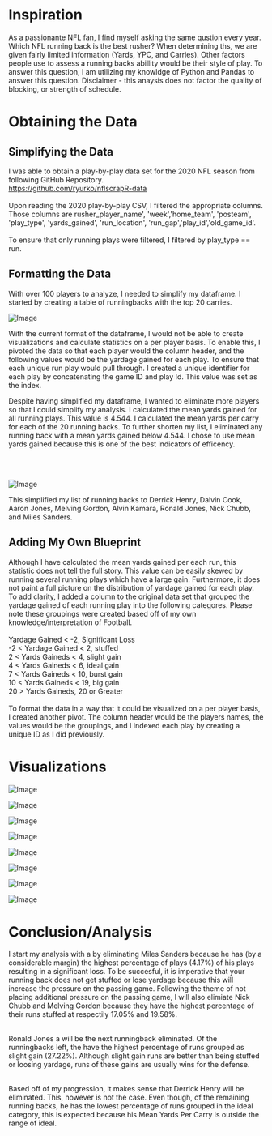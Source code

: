 <h1> Inspiration </h1>
<p> As a passionante NFL fan, I find myself asking the same qustion every year. Which NFL running back is the best rusher? When determining ths, we are given fairly limited information (Yards, YPC, and Carries). Other factors people use to assess a running backs abillity would be their style of play. To answer this question, I am utilizing my knowldge of Python and Pandas to answer this question. Disclaimer - this anaysis does not factor the quality of blocking, or strength of schedule.</p>

<h1> Obtaining the Data </h1>

<h2> Simplifying the Data </h2>

I was able to obtain a play-by-play data set for the 2020 NFL season from following GitHub Repository.<br>
https://github.com/ryurko/nflscrapR-data
<br>
<br>
Upon reading the 2020 play-by-play CSV, I filtered the appropriate columns. Those columns are rusher_player_name', 'week','home_team', 'posteam', 'play_type', 'yards_gained', 'run_location', 'run_gap','play_id','old_game_id'. 
<br>
<br>
To ensure that only running plays were filtered, I filtered by play_type == run. 

<h2> Formatting the Data </h2> 

With over 100 players to analyze, I needed to simplify my dataframe. I started by creating a table of runningbacks with the top 20 carries. 
<p><img alt="Image" title="icon" src="https://github.com/AbhikMahakul/NFL-Runningback-Analysis/blob/main/Images/Images/Top%2020%20Carries.png" /></p>
<p>
With the current format of the dataframe, I would not be able to create visualizations and calculate statistics on a per player basis. To enable this, I pivoted the data so that each player would the column header, and the following values would be the yardage gained for each play. To ensure that each unique run play would pull through. I created a unique identifier for each play by concatenating the game ID and play Id. This value was set as the index. 

Despite having simplified my dataframe, I wanted to eliminate more players so that I could simplify my analysis. I calculated the mean yards gained for all running plays. This value is 4.544. I calculated the mean yards per carry for each of the 20 running backs. To further shorten my list, I eliminated any running back with a mean yards gained below 4.544. I chose to use mean yards gained because this is one of the best indicators of efficency. </p>
<br>
<br>
<p><img alt="Image" title="icon" src="https://github.com/AbhikMahakul/NFL-Runningback-Analysis/blob/main/Images/Images/Top20YPC.png"/></p>

<p> This simplified my list of running backs to Derrick Henry, Dalvin Cook, Aaron Jones, Melving Gordon, Alvin Kamara, Ronald Jones, Nick Chubb, and Miles Sanders.</p>

<h2> Adding My Own Blueprint </h2>
<p> Although I have calculated the mean yards gained per each run, this statistic does not tell the full story. This value can be easily skewed by running several running plays which have a large gain. Furthermore, it does not paint a full picture on the distribution of yardage gained for each play. To add clarity, I added a column to the original data set that grouped the yardage gained of each running play into the following categores. Please note these groupings were created based off of my own knowledge/interpretation of Football. 
 <br>
 <br>
 Yardage Gained < -2, Significant Loss<br>
 -2 < Yardage Gained < 2, stuffed<br>
 2 < Yards Gaineds < 4, slight gain <br>
 4 < Yards Gaineds < 6, ideal gain <br>
 7 < Yards Gaineds < 10, burst gain <br>
 10 < Yards Gaineds < 19, big gain <br>
 20 > Yards Gaineds, 20 or Greater <br>
 <br>
To format the data in a way that it could be visualized on a per player basis, I created another pivot. The column header would be the players names, the values would be the groupings, and I indexed each play by creating a unique ID as I did previously. 
 
<h1> Visualizations </h1>


<p><img alt="Image" title="icon" src="https://github.com/AbhikMahakul/NFL-Runningback-Analysis/blob/main/Images/Images/Aaron%20Jones.png"/></p>
<p><img alt="Image" title="icon" src="https://github.com/AbhikMahakul/NFL-Runningback-Analysis/blob/main/Images/Images/Alvin%20Kamara.png"/></p>
<p><img alt="Image" title="icon" src="https://github.com/AbhikMahakul/NFL-Runningback-Analysis/blob/main/Images/Images/Dalvin%20Cook.png"/></p>
<p><img alt="Image" title="icon" src="https://github.com/AbhikMahakul/NFL-Runningback-Analysis/blob/main/Images/Images/Derrick%20Henry.png"/></p>
<p><img alt="Image" title="icon" src="https://github.com/AbhikMahakul/NFL-Runningback-Analysis/blob/main/Images/Images/Melvin%20Gordon.png"/></p>
<p><img alt="Image" title="icon" src="https://github.com/AbhikMahakul/NFL-Runningback-Analysis/blob/main/Images/Images/Miles%20Sanders.png"/></p>
<p><img alt="Image" title="icon" src="https://github.com/AbhikMahakul/NFL-Runningback-Analysis/blob/main/Images/Images/Nick%20Chubb.png"/></p>
<p><img alt="Image" title="icon" src="https://github.com/AbhikMahakul/NFL-Runningback-Analysis/blob/main/Images/Images/Ronald%20Jones.png"/></p>

<h1> Conclusion/Analysis</h1> 

<p1> I start my analysis with a by eliminating Miles Sanders because he has (by a considerable margin) the highest percentage of plays (4.17%) of his plays resulting in a significant loss. To be succesful, it is imperative that your running back does not get stuffed or lose yardage because this will increase the pressure on the passing game. Following the theme of not placing additional pressure on the passing game, I will also elimiate Nick Chubb and Melving Gordon because they have the highest percentage of their runs stuffed at respectily 17.05% and 19.58%. 
 
<br> 
Ronald Jones a will be the next runningback eliminated. Of the runningbacks left, the have the highest percentage of runs grouped as slight gain (27.22%). Although slight gain runs are better than being stuffed or loosing yardage, runs of these gains are usually wins for the defense. 

<br> Based off of my progression, it makes sense that Derrick Henry will be eliminated. This, however is not the case. Even though, of the remaining running backs, he has the lowest percentage of runs grouped in the ideal category, this is expected because his Mean Yards Per Carry is outside the range of ideal. 
                         
                           
  
